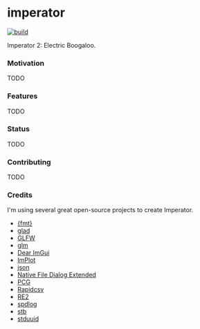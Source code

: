 # imperator

[![build](https://github.com/bofehlan/imperator/actions/workflows/c-cpp.yml/badge.svg?branch=main)](https://github.com/bofehlan/imperator/actions/workflows/c-cpp.yml)

Imperator 2: Electric Boogaloo.

### Motivation

TODO

### Features

TODO

### Status

TODO

### Contributing

TODO

### Credits

I'm using several great open-source projects to create Imperator.

- [{fmt}](https://github.com/fmtlib/fmt)
- [glad](https://github.com/Dav1dde/glad)
- [GLFW](https://github.com/glfw/glfw)
- [glm](https://github.com/g-truc/glm)
- [Dear ImGui](https://github.com/ocornut/imgui/tree/docking)
- [ImPlot](https://github.com/epezent/implot)
- [json](https://github.com/nlohmann/json)
- [Native File Dialog Extended](https://github.com/btzy/nativefiledialog-extended)
- [PCG](https://github.com/imneme/pcg-cpp)
- [Rapidcsv](https://github.com/d99kris/rapidcsv)
- [RE2](https://github.com/google/re2)
- [spdlog](https://github.com/gabime/spdlog)
- [stb](https://github.com/nothings/stb)
- [stduuid](https://github.com/mariusbancila/stduuid)
